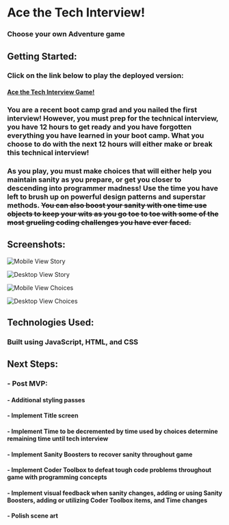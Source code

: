 # Ace the Tech Interview!

### Choose your own Adventure game

## Getting Started:

### Click on the link below to play the deployed version:

#### [Ace the Tech Interview Game!](https://ace-the-tech-interview-game.netlify.app/)
### You are a recent boot camp grad and you nailed the first interview! However, you must prep for the technical interview, you have 12 hours to get ready and you have forgotten everything you have learned in your boot camp. What you choose to do with the next 12 hours will either make or break this technical interview!

### As you play, you must make choices that will either help you maintain sanity as you prepare, or get you closer to descending into programmer madness! Use the time you have left to brush up on powerful design patterns and superstar methods. ~~You can also boost your sanity with one time use objects to keep your wits as you go toe to toe with some of the most grueling coding challenges you have ever faced.~~

## Screenshots:

![Mobile View Story](images/MobileViewStory.png)

![Desktop View Story](images/DesktopViewStory.png)

![Mobile View Choices](images/MobileViewChoices.png)

![Desktop View Choices](images/DesktopViewChoices.png)

## Technologies Used:

### Built using JavaScript, HTML, and CSS

## Next Steps:

### - Post MVP:
####    - Additional styling passes
####    - Implement Title screen
####    - Implement Time to be decremented by time used by choices determine remaining time until tech interview
####    - Implement Sanity Boosters to recover sanity throughout game
####    - Implement Coder Toolbox to defeat tough code problems throughout game with programming concepts
####    - Implement visual feedback when sanity changes, adding or using Sanity Boosters, adding or utilizing Coder Toolbox items, and Time changes
####    - Polish scene art